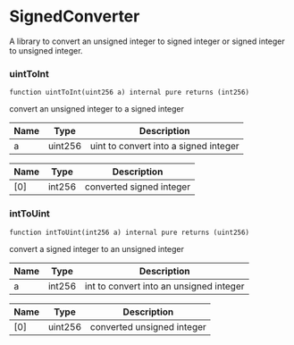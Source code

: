 # SignedConverter

A library to convert an unsigned integer to signed integer or signed integer to unsigned integer.

### uintToInt

```solidity
function uintToInt(uint256 a) internal pure returns (int256)
```

convert an unsigned integer to a signed integer

| Name | Type | Description |
| ---- | ---- | ----------- |
| a | uint256 | uint to convert into a signed integer |

| Name | Type | Description |
| ---- | ---- | ----------- |
| [0] | int256 | converted signed integer |

### intToUint

```solidity
function intToUint(int256 a) internal pure returns (uint256)
```

convert a signed integer to an unsigned integer

| Name | Type | Description |
| ---- | ---- | ----------- |
| a | int256 | int to convert into an unsigned integer |

| Name | Type | Description |
| ---- | ---- | ----------- |
| [0] | uint256 | converted unsigned integer |

